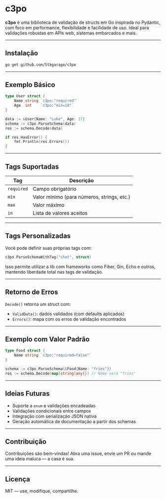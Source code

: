
# c3po

**c3po** é uma biblioteca de validação de structs em Go inspirada no Pydantic, com foco em performance, flexibilidade e facilidade de uso. Ideal para validações robustas em APIs web, sistemas embarcados e mais.

---

## Instalação

```bash
go get github.com/5tkgarage/c3po
```

---

## Exemplo Básico

```go
type User struct {
    Name string `c3po:"required"`
    Age  int    `c3po:"min=18"`
}

data := &User{Name: "Luke", Age: 17}
schema := c3po.ParseSchema(data)
res := schema.Decode(data)

if res.HasError() {
    fmt.Println(res.Errors())
}
```

---

## Tags Suportadas

| Tag        | Descrição                                  |
|------------|--------------------------------------------|
| `required` | Campo obrigatório                          |
| `min`      | Valor mínimo (para números, strings, etc.) |
| `max`      | Valor máximo                               |
| `in`       | Lista de valores aceitos                   |

---

## Tags Personalizadas

Você pode definir suas próprias tags com:

```go
c3po.ParseSchemaWithTag("chat", struct)
```

Isso permite utilizar a lib com frameworks como Fiber, Gin, Echo e outros, mantendo liberdade total nas tags de validação.

---

## Retorno de Erros

`Decode()` retorna um struct com:

- `ValidData()`: dados validados (com defaults aplicados)
- `Errors()`: mapa com os erros de validação encontrados

---

## Exemplo com Valor Padrão

```go
type Food struct {
    Name string `c3po:"required=false"`
}

schema := c3po.ParseSchema(&Food{Name: "fries"})
res := schema.Decode(map[string]any{}) // Name será "fries"
```

---

## Ideias Futuras

- Suporte a `enum` e validações encadeadas
- Validações condicionais entre campos
- Integração com serialização JSON nativa
- Geração automática de documentação a partir dos schemas

---

## Contribuição

Contribuições são bem-vindas! Abra uma issue, envie um PR ou mande uma ideia maluca — a casa é sua.

---

## Licença

MIT — use, modifique, compartilhe.